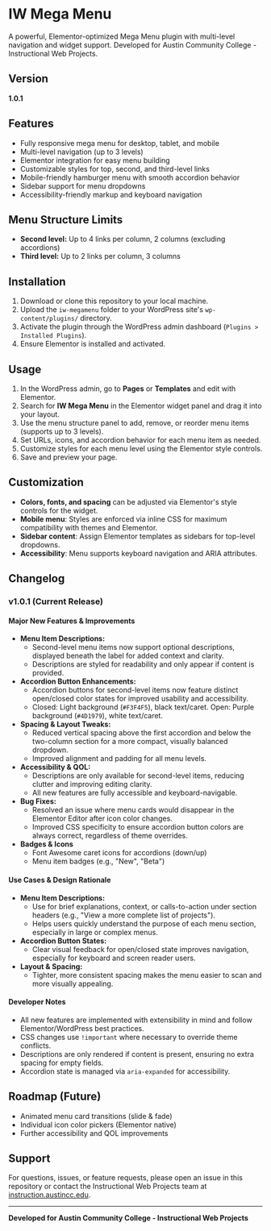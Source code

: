 # IW Mega Menu

A powerful, Elementor-optimized Mega Menu plugin with multi-level navigation and widget support. Developed for Austin Community College - Instructional Web Projects.

## Version
**1.0.1**

## Features
- Fully responsive mega menu for desktop, tablet, and mobile
- Multi-level navigation (up to 3 levels)
- Elementor integration for easy menu building
- Customizable styles for top, second, and third-level links
- Mobile-friendly hamburger menu with smooth accordion behavior
- Sidebar support for menu dropdowns
- Accessibility-friendly markup and keyboard navigation

## Menu Structure Limits
- **Second level:** Up to 4 links per column, 2 columns (excluding accordions)
- **Third level:** Up to 2 links per column, 3 columns

## Installation
1. Download or clone this repository to your local machine.
2. Upload the `iw-megamenu` folder to your WordPress site's `wp-content/plugins/` directory.
3. Activate the plugin through the WordPress admin dashboard (`Plugins > Installed Plugins`).
4. Ensure Elementor is installed and activated.

## Usage
1. In the WordPress admin, go to **Pages** or **Templates** and edit with Elementor.
2. Search for **IW Mega Menu** in the Elementor widget panel and drag it into your layout.
3. Use the menu structure panel to add, remove, or reorder menu items (supports up to 3 levels).
4. Set URLs, icons, and accordion behavior for each menu item as needed.
5. Customize styles for each menu level using the Elementor style controls.
6. Save and preview your page.

## Customization
- **Colors, fonts, and spacing** can be adjusted via Elementor's style controls for the widget.
- **Mobile menu**: Styles are enforced via inline CSS for maximum compatibility with themes and Elementor.
- **Sidebar content**: Assign Elementor templates as sidebars for top-level dropdowns.
- **Accessibility**: Menu supports keyboard navigation and ARIA attributes.

## Changelog
### v1.0.1 (Current Release)
#### Major New Features & Improvements
- **Menu Item Descriptions:**
  - Second-level menu items now support optional descriptions, displayed beneath the label for added context and clarity.
  - Descriptions are styled for readability and only appear if content is provided.
- **Accordion Button Enhancements:**
  - Accordion buttons for second-level items now feature distinct open/closed color states for improved usability and accessibility.
  - Closed: Light background (`#F3F4F5`), black text/caret. Open: Purple background (`#4D1979`), white text/caret.
- **Spacing & Layout Tweaks:**
  - Reduced vertical spacing above the first accordion and below the two-column section for a more compact, visually balanced dropdown.
  - Improved alignment and padding for all menu levels.
- **Accessibility & QOL:**
  - Descriptions are only available for second-level items, reducing clutter and improving editing clarity.
  - All new features are fully accessible and keyboard-navigable.
- **Bug Fixes:**
  - Resolved an issue where menu cards would disappear in the Elementor Editor after icon color changes.
  - Improved CSS specificity to ensure accordion button colors are always correct, regardless of theme overrides.
- **Badges & Icons**
  - Font Awesome caret icons for accordions (down/up)
  - Menu item badges (e.g., "New", "Beta")

#### Use Cases & Design Rationale
- **Menu Item Descriptions:**
  - Use for brief explanations, context, or calls-to-action under section headers (e.g., "View a more complete list of projects").
  - Helps users quickly understand the purpose of each menu section, especially in large or complex menus.
- **Accordion Button States:**
  - Clear visual feedback for open/closed state improves navigation, especially for keyboard and screen reader users.
- **Layout & Spacing:**
  - Tighter, more consistent spacing makes the menu easier to scan and more visually appealing.

#### Developer Notes
- All new features are implemented with extensibility in mind and follow Elementor/WordPress best practices.
- CSS changes use `!important` where necessary to override theme conflicts.
- Descriptions are only rendered if content is present, ensuring no extra spacing for empty fields.
- Accordion state is managed via `aria-expanded` for accessibility.

## Roadmap (Future)
- Animated menu card transitions (slide & fade)
- Individual icon color pickers (Elementor native)
- Further accessibility and QOL improvements

## Support
For questions, issues, or feature requests, please open an issue in this repository or contact the Instructional Web Projects team at [instruction.austincc.edu](https://instruction.austincc.edu).

---

**Developed for Austin Community College - Instructional Web Projects** 
